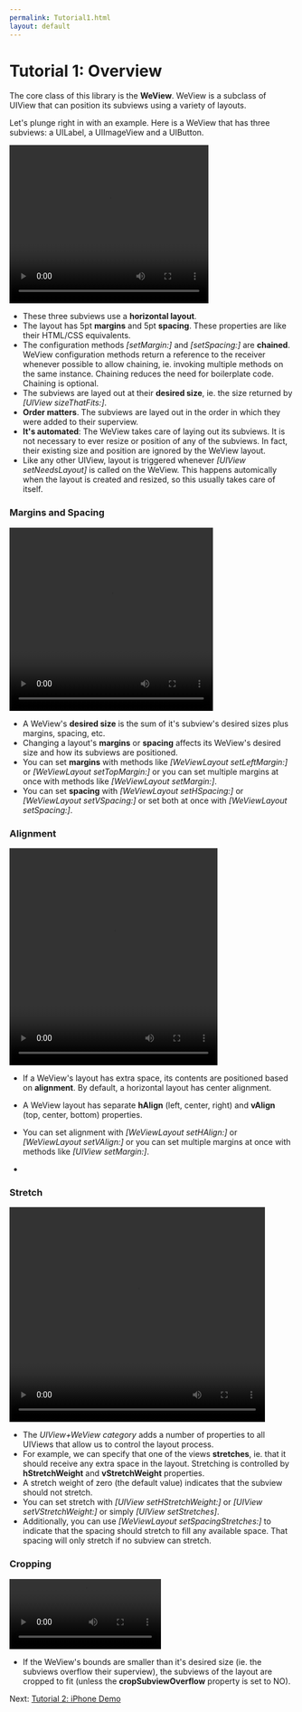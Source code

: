 ```yaml
---
permalink: Tutorial1.html
layout: default
---
```


Tutorial 1: Overview
==

<!-- TEMPLATE START -->

The core class of this library is the __WeView__.  WeView is a subclass of UIView that can position its subviews using a variety of layouts.

Let's plunge right in with an example.  Here is a WeView that has three subviews: a UILabel, a UIImageView and a UIButton.

<video WIDTH="352" HEIGHT="280" AUTOPLAY="true" controls="true" LOOP="true" class="embedded_video" >
 <source src="videos/video-1AC1BE13-D72E-45F5-95A3-80A8E925C210-24401-00023AED9C1B3FE7.mp4" type="video/mp4" />
 <source src="videos/video-1AC1BE13-D72E-45F5-95A3-80A8E925C210-24401-00023AED9C1B3FE7.webm" type="video/webm" />
 </video>

* These three subviews use a __horizontal layout__.  
* The layout has 5pt __margins__ and 5pt __spacing__.  These properties are like their HTML/CSS equivalents.
* The configuration methods _\[setMargin:\]_ and _\[setSpacing:\]_ are __chained__.  WeView configuration methods return a reference to the receiver whenever possible to allow chaining, ie. invoking multiple methods on the same instance. Chaining reduces the need for boilerplate code. Chaining is optional. 
* The subviews are layed out at their __desired size__, ie. the size returned by _\[UIView sizeThatFits:\]_.
* __Order matters__.  The subviews are layed out in the order in which they were added to their superview.
* __It's automated__: The WeView takes care of laying out its subviews.  It is not necessary to ever resize or position of any of the subviews. In fact, their existing size and position are ignored by the WeView layout.
* Like any other UIView, layout is triggered whenever _\[UIView setNeedsLayout\]_ is called on the WeView.  This happens automically when the layout is created and resized, so this usually takes care of itself.


### Margins and Spacing

<video WIDTH="360" HEIGHT="324" AUTOPLAY="true" controls="true" LOOP="true" class="embedded_video" >
<source src="videos/video-F38F546F-397C-4F0C-9756-94114D3FA777-34104-000125DB30986218.mp4" type="video/mp4" />
<source src="videos/video-F38F546F-397C-4F0C-9756-94114D3FA777-34104-000125DB30986218.webm" type="video/webm" />
</video>

* A WeView's __desired size__ is the sum of it's subview's desired sizes plus margins, spacing, etc.
* Changing a layout's __margins__ or __spacing__ affects its WeView's desired size and how its subviews are positioned.
* You can set __margins__ with methods like _\[WeViewLayout setLeftMargin:\]_ or _\[WeViewLayout setTopMargin:\]_ or you can set multiple margins at once with methods like _\[WeViewLayout setMargin:\]_.
* You can set __spacing__ with _\[WeViewLayout setHSpacing:\]_ or _\[WeViewLayout setVSpacing:\]_ or set both at once with _\[WeViewLayout setSpacing:\]_.


### Alignment 

<video WIDTH="368" HEIGHT="384" AUTOPLAY="true" controls="true" LOOP="true" class="embedded_video" >
<source src="videos/video-C0E146FB-9E8D-4D94-9801-930842817EE7-34104-0001266CBF84E648.mp4" type="video/mp4" />
<source src="videos/video-C0E146FB-9E8D-4D94-9801-930842817EE7-34104-0001266CBF84E648.webm" type="video/webm" />
</video>

* If a WeView's layout has extra space, its contents are positioned based on __alignment__.  By default, a horizontal layout has center alignment.
* A WeView layout has separate __hAlign__ (left, center, right) and __vAlign__ (top, center, bottom) properties.
* You can set alignment with _\[WeViewLayout setHAlign:\]_ or _\[WeViewLayout setVAlign:\]_ or you can set multiple margins at once with methods like _\[UIView setMargin:\]_.

* 
### Stretch

<video WIDTH="452" HEIGHT="380" AUTOPLAY="true" controls="true" LOOP="true" class="embedded_video" >
<source src="videos/video-9FC06858-E988-4214-8998-44F639BCA133-34104-000126A323C1EB39.mp4" type="video/mp4" />
<source src="videos/video-9FC06858-E988-4214-8998-44F639BCA133-34104-000126A323C1EB39.webm" type="video/webm" />
</video>

* The _UIView+WeView category_ adds a number of properties to all UIViews that allow us to control the layout process.  
* For example, we can specify that one of the views __stretches__, ie. that it should receive any extra space in the layout.  Stretching is controlled by __hStretchWeight__ and __vStretchWeight__ properties.  
* A stretch weight of zero (the default value) indicates that the subview should not stretch.
* You can set stretch with _\[UIView setHStretchWeight:\]_ or _\[UIView setVStretchWeight:\]_ or simply _\[UIView setStretches\]_.
* Additionally, you can use _\[WeViewLayout setSpacingStretches:\]_ to indicate that the spacing should stretch to fill any available space.  That spacing will only stretch if no subview can stretch.


### Cropping


<video WIDTH="268" HEIGHT="124" AUTOPLAY="true" controls="true" LOOP="true" class="embedded_video" >
    <source src="videos/video-036A3D47-789B-4CB4-B1A7-0FF87933C4DD-76443-0005E4417509FC15.mp4" type="video/mp4" />
    <source src="videos/video-036A3D47-789B-4CB4-B1A7-0FF87933C4DD-76443-0005E4417509FC15.webm" type="video/webm" />
</video>

* If the WeView's bounds are smaller than it's desired size (ie. the subviews overflow their superview), the subviews of the layout are cropped to fit (unless the __cropSubviewOverflow__ property is set to NO).

<!-- TEMPLATE END -->

Next\: [Tutorial 2: iPhone Demo](Tutorial2.html)